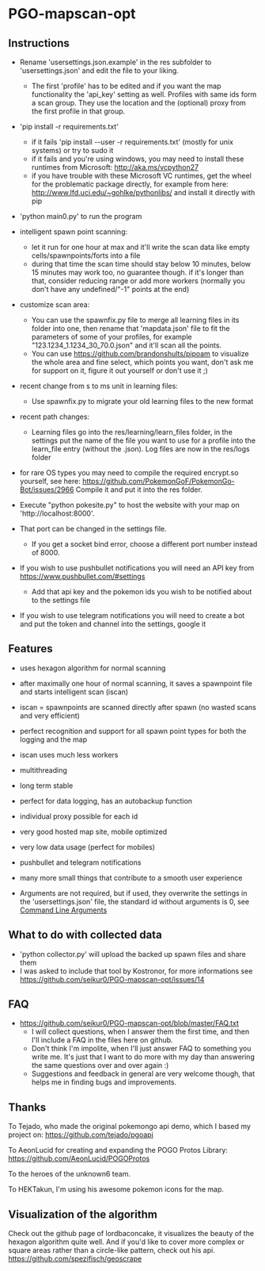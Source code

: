 # PGO-mapscan-opt

## Instructions
* Rename 'usersettings.json.example' in the res subfolder to 'usersettings.json' and edit the file to your liking.
  * The first 'profile' has to be edited and if you want the map functionality the 'api_key' setting as well. Profiles with same ids form a scan group. They use the location and the (optional) proxy from the first profile in that group.
* 'pip install -r requirements.txt'
  * if it fails 'pip install --user -r requirements.txt' (mostly for unix systems) or try to sudo it
  * if it fails and you're using windows, you may need to install these runtimes from Microsoft: http://aka.ms/vcpython27
  * if you have trouble with these Microsoft VC runtimes, get the wheel for the problematic package directly, for example from here: http://www.lfd.uci.edu/~gohlke/pythonlibs/ and install it directly with pip
* 'python main0.py' to run the program
* intelligent spawn point scanning:
  * let it run for one hour at max and it'll write the scan data like empty cells/spawnpoints/forts into a file
  * during that time the scan time should stay below 10 minutes, below 15 minutes may work too, no guarantee though. if it's longer than that, consider reducing range or add more workers (normally you don't have any undefined/"-1" points at the end)
* customize scan area:
  * You can use the spawnfix.py file to merge all learning files in its folder into one, then rename that 'mapdata.json' file to fit the parameters of some of your profiles, for example "123.1234_1.1234_30_70.0.json" and it'll scan all the points.
  * You can use https://github.com/brandonshults/pipoam to visualize the whole area and fine select, which points you want, don't ask me for support on it, figure it out yourself or don't use it ;)
* recent change from s to ms unit in learning files:
  * Use spawnfix.py to migrate your old learning files to the new format
* recent path changes:
  * Learning files go into the res/learning/learn_files folder, in the settings put the name of the file you want to use for a profile into the learn_file entry (without the .json). Log files are now in the res/logs folder
* for rare OS types you may need to compile the required encrypt.so yourself, see here: https://github.com/PokemonGoF/PokemonGo-Bot/issues/2966 Compile it and put it into the res folder.

* Execute "python pokesite.py" to host the website with your map on 'http://localhost:8000'.
* That port can be changed in the settings file.
  * If you get a socket bind error, choose a different port number instead of 8000.

* If you wish to use pushbullet notifications you will need an API key from https://www.pushbullet.com/#settings
  * Add that api key and the pokemon ids you wish to be notified about to the settings file
* If you wish to use telegram notifications you will need to create a bot and put the token and channel into the settings, google it

## Features
* uses hexagon algorithm for normal scanning
* after maximally one hour of normal scanning, it saves a spawnpoint file and starts intelligent scan (iscan)
* iscan = spawnpoints are scanned directly after spawn (no wasted scans and very efficient)
* perfect recognition and support for all spawn point types for both the logging and the map
* iscan uses much less workers
* multithreading
* long term stable
* perfect for data logging, has an autobackup function
* individual proxy possible for each id
* very good hosted map site, mobile optimized
* very low data usage (perfect for mobiles)
* pushbullet and telegram notifications
* many more small things that contribute to a smooth user experience

* Arguments are not required, but if used, they overwrite the settings in the 'usersettings.json' file, the standard id without arguments is 0, see [Command Line Arguments](https://github.com/seikur0/PGO-mapscan-opt/wiki/Command-Line-Arguments)

## What to do with collected data
* 'python collector.py' will upload the backed up spawn files and share them
* I was asked to include that tool by Kostronor, for more informations see https://github.com/seikur0/PGO-mapscan-opt/issues/14

## FAQ
* https://github.com/seikur0/PGO-mapscan-opt/blob/master/FAQ.txt
  * I will collect questions, when I answer them the first time, and then I'll include a FAQ in the files here on github.
  * Don't think I'm impolite, when I'll just answer FAQ to something you write me. It's just that I want to do more with my day than answering the same questions over and over again :)
  * Suggestions and feedback in general are very welcome though, that helps me in finding bugs and improvements.

## Thanks

To Tejado, who made the original pokemongo api demo, which I based my project on: https://github.com/tejado/pgoapi

To AeonLucid for creating and expanding the POGO Protos Library: https://github.com/AeonLucid/POGOProtos

To the heroes of the unknown6 team.

To HEKTakun, I'm using his awesome pokemon icons for the map.

## Visualization of the algorithm

Check out the github page of lordbaconcake, it visualizes the beauty of the hexagon algorithm quite well.
And if you'd like to cover more complex or square areas rather than a circle-like pattern, check out his api.
https://github.com/spezifisch/geoscrape
